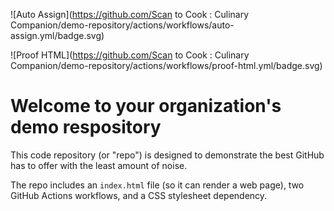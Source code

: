 ![Auto Assign](https://github.com/Scan to Cook : Culinary Companion/demo-repository/actions/workflows/auto-assign.yml/badge.svg)

![Proof HTML](https://github.com/Scan to Cook : Culinary Companion/demo-repository/actions/workflows/proof-html.yml/badge.svg)

# Welcome to your organization's demo respository
This code repository (or "repo") is designed to demonstrate the best GitHub has to offer with the least amount of noise.

The repo includes an `index.html` file (so it can render a web page), two GitHub Actions workflows, and a CSS stylesheet dependency.
